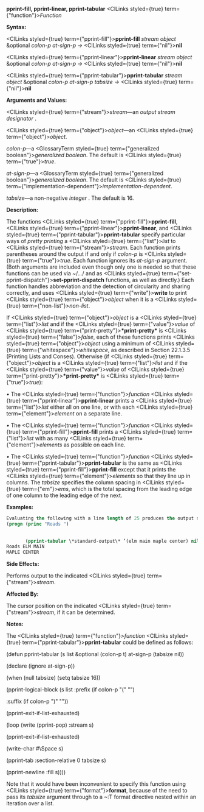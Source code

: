 **pprint-fill, pprint-linear, pprint-tabular** <ClLinks styled={true} term={"function"}><i>Function</i></ClLinks> 



**Syntax:** 



<ClLinks styled={true} term={"pprint-fill"}><b>pprint-fill</b></ClLinks> *stream object* &amp;optional *colon-p at-sign-p →* <ClLinks styled={true} term={"nil"}><b>nil</b></ClLinks> 



<ClLinks styled={true} term={"pprint-linear"}><b>pprint-linear</b></ClLinks> *stream object* &amp;optional *colon-p at-sign-p →* <ClLinks styled={true} term={"nil"}><b>nil</b></ClLinks> 



<ClLinks styled={true} term={"pprint-tabular"}><b>pprint-tabular</b></ClLinks> *stream object* &amp;optional *colon-p at-sign-p tabsize →* <ClLinks styled={true} term={"nil"}><b>nil</b></ClLinks> 



**Arguments and Values:** 



<ClLinks styled={true} term={"stream"}><i>stream</i></ClLinks>—an *output stream designator* . 



<ClLinks styled={true} term={"object"}><i>object</i></ClLinks>—an <ClLinks styled={true} term={"object"}><i>object</i></ClLinks>. 



*colon-p*—a <GlossaryTerm styled={true} term={"generalized boolean"}><i>generalized boolean</i></GlossaryTerm>. The default is <ClLinks styled={true} term={"true"}><i>true</i></ClLinks>. 



*at-sign-p*—a <GlossaryTerm styled={true} term={"generalized boolean"}><i>generalized boolean</i></GlossaryTerm>. The default is <ClLinks styled={true} term={"implementation-dependent"}><i>implementation-dependent</i></ClLinks>. 



*tabsize*—a non-negative *integer* . The default is 16. 



**Description:** 



The functions <ClLinks styled={true} term={"pprint-fill"}><b>pprint-fill</b></ClLinks>, <ClLinks styled={true} term={"pprint-linear"}><b>pprint-linear</b></ClLinks>, and <ClLinks styled={true} term={"pprint-tabular"}><b>pprint-tabular</b></ClLinks> specify particular ways of *pretty printing* a <ClLinks styled={true} term={"list"}><i>list</i></ClLinks> to <ClLinks styled={true} term={"stream"}><i>stream</i></ClLinks>. Each function prints parentheses around the output if and only if *colon-p* is <ClLinks styled={true} term={"true"}><i>true</i></ClLinks>. Each function ignores its *at-sign-p* argument. (Both arguments are included even though only one is needed so that these functions can be used via &#126;/.../ and as <ClLinks styled={true} term={"set-pprint-dispatch"}><b>set-pprint-dispatch</b></ClLinks> functions, as well as directly.) Each function handles abbreviation and the detection of circularity and sharing correctly, and uses <ClLinks styled={true} term={"write"}><b>write</b></ClLinks> to print <ClLinks styled={true} term={"object"}><i>object</i></ClLinks> when it is a <ClLinks styled={true} term={"non-list"}><i>non-list</i></ClLinks>. 



If <ClLinks styled={true} term={"object"}><i>object</i></ClLinks> is a <ClLinks styled={true} term={"list"}><i>list</i></ClLinks> and if the <ClLinks styled={true} term={"value"}><i>value</i></ClLinks> of <ClLinks styled={true} term={"print-pretty"}><b>\*print-pretty\*</b></ClLinks> is <ClLinks styled={true} term={"false"}><i>false</i></ClLinks>, each of these functions prints <ClLinks styled={true} term={"object"}><i>object</i></ClLinks> using a minimum of <ClLinks styled={true} term={"whitespace"}><i>whitespace</i></ClLinks>, as described in Section 22.1.3.5 (Printing Lists and Conses). Otherwise (if <ClLinks styled={true} term={"object"}><i>object</i></ClLinks> is a <ClLinks styled={true} term={"list"}><i>list</i></ClLinks> and if the <ClLinks styled={true} term={"value"}><i>value</i></ClLinks> of <ClLinks styled={true} term={"print-pretty"}><b>\*print-pretty\*</b></ClLinks> is <ClLinks styled={true} term={"true"}><i>true</i></ClLinks>): 



*•* The <ClLinks styled={true} term={"function"}><i>function</i></ClLinks> <ClLinks styled={true} term={"pprint-linear"}><b>pprint-linear</b></ClLinks> prints a <ClLinks styled={true} term={"list"}><i>list</i></ClLinks> either all on one line, or with each <ClLinks styled={true} term={"element"}><i>element</i></ClLinks> on a separate line. 



*•* The <ClLinks styled={true} term={"function"}><i>function</i></ClLinks> <ClLinks styled={true} term={"pprint-fill"}><b>pprint-fill</b></ClLinks> prints a <ClLinks styled={true} term={"list"}><i>list</i></ClLinks> with as many <ClLinks styled={true} term={"element"}><i>elements</i></ClLinks> as possible on each line. 



*•* The <ClLinks styled={true} term={"function"}><i>function</i></ClLinks> <ClLinks styled={true} term={"pprint-tabular"}><b>pprint-tabular</b></ClLinks> is the same as <ClLinks styled={true} term={"pprint-fill"}><b>pprint-fill</b></ClLinks> except that it prints the <ClLinks styled={true} term={"element"}><i>elements</i></ClLinks> so that they line up in columns. The *tabsize* specifies the column spacing in <ClLinks styled={true} term={"em"}><i>ems</i></ClLinks>, which is the total spacing from the leading edge of one column to the leading edge of the next. 



**Examples:**
```lisp
Evaluating the following with a line length of 25 produces the output shown. 
(progn (princ "Roads ") 
       
       
       (pprint-tabular \*standard-output\* ’(elm main maple center) nil nil 8)) 
Roads ELM MAIN 
MAPLE CENTER 
```
**Side Effects:** 



Performs output to the indicated <ClLinks styled={true} term={"stream"}><i>stream</i></ClLinks>. 



**Affected By:** 



The cursor position on the indicated <ClLinks styled={true} term={"stream"}><i>stream</i></ClLinks>, if it can be determined. 



**Notes:** 



The <ClLinks styled={true} term={"function"}><i>function</i></ClLinks> <ClLinks styled={true} term={"pprint-tabular"}><b>pprint-tabular</b></ClLinks> could be defined as follows: 



(defun pprint-tabular (s list &amp;optional (colon-p t) at-sign-p (tabsize nil)) 



(declare (ignore at-sign-p)) 



(when (null tabsize) (setq tabsize 16)) 



(pprint-logical-block (s list :prefix (if colon-p "(" "") 



:suffix (if colon-p ")" "")) 



(pprint-exit-if-list-exhausted) 



(loop (write (pprint-pop) :stream s) 



(pprint-exit-if-list-exhausted) 



(write-char #\Space s) 



(pprint-tab :section-relative 0 tabsize s) 



(pprint-newline :fill s)))) 



Note that it would have been inconvenient to specify this function using <ClLinks styled={true} term={"format"}><b>format</b></ClLinks>, because of the need to pass its *tabsize* argument through to a &#126;:T format directive nested within an iteration over a list. 




